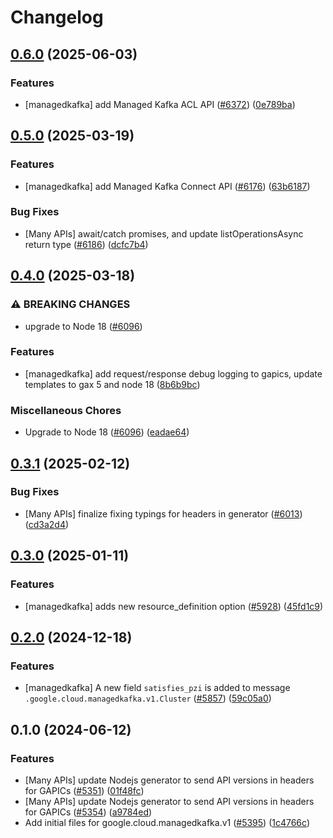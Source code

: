 # Changelog

## [0.6.0](https://github.com/googleapis/google-cloud-node/compare/managedkafka-v0.5.0...managedkafka-v0.6.0) (2025-06-03)


### Features

* [managedkafka] add Managed Kafka ACL API ([#6372](https://github.com/googleapis/google-cloud-node/issues/6372)) ([0e789ba](https://github.com/googleapis/google-cloud-node/commit/0e789bac8803a06904ec0870f3a8c35826c1f161))

## [0.5.0](https://github.com/googleapis/google-cloud-node/compare/managedkafka-v0.4.0...managedkafka-v0.5.0) (2025-03-19)


### Features

* [managedkafka] add Managed Kafka Connect API ([#6176](https://github.com/googleapis/google-cloud-node/issues/6176)) ([63b6187](https://github.com/googleapis/google-cloud-node/commit/63b6187b833648213cff66adc29bebb6e3beb1e5))


### Bug Fixes

* [Many APIs] await/catch promises, and update listOperationsAsync return type ([#6186](https://github.com/googleapis/google-cloud-node/issues/6186)) ([dcfc7b4](https://github.com/googleapis/google-cloud-node/commit/dcfc7b492a2ac3fb86b93ae1375bac1c5153d049))

## [0.4.0](https://github.com/googleapis/google-cloud-node/compare/managedkafka-v0.3.1...managedkafka-v0.4.0) (2025-03-18)


### ⚠ BREAKING CHANGES

* upgrade to Node 18 ([#6096](https://github.com/googleapis/google-cloud-node/issues/6096))

### Features

* [managedkafka] add request/response debug logging to gapics, update templates to gax 5 and node 18 ([8b6b9bc](https://github.com/googleapis/google-cloud-node/commit/8b6b9bcc04dbf1b5891a55e3bda0db28f6ecde93))


### Miscellaneous Chores

* Upgrade to Node 18 ([#6096](https://github.com/googleapis/google-cloud-node/issues/6096)) ([eadae64](https://github.com/googleapis/google-cloud-node/commit/eadae64d54e07aa2c65097ea52e65008d4e87436))

## [0.3.1](https://github.com/googleapis/google-cloud-node/compare/managedkafka-v0.3.0...managedkafka-v0.3.1) (2025-02-12)


### Bug Fixes

* [Many APIs] finalize fixing typings for headers in generator ([#6013](https://github.com/googleapis/google-cloud-node/issues/6013)) ([cd3a2d4](https://github.com/googleapis/google-cloud-node/commit/cd3a2d44fc7a9b3798346162ba19df1c748fba58))

## [0.3.0](https://github.com/googleapis/google-cloud-node/compare/managedkafka-v0.2.0...managedkafka-v0.3.0) (2025-01-11)


### Features

* [managedkafka] adds new resource_definition option ([#5928](https://github.com/googleapis/google-cloud-node/issues/5928)) ([45fd1c9](https://github.com/googleapis/google-cloud-node/commit/45fd1c9c4f638aed431d7da19e9ebc8d91528333))

## [0.2.0](https://github.com/googleapis/google-cloud-node/compare/managedkafka-v0.1.0...managedkafka-v0.2.0) (2024-12-18)


### Features

* [managedkafka] A new field `satisfies_pzi` is added to message `.google.cloud.managedkafka.v1.Cluster` ([#5857](https://github.com/googleapis/google-cloud-node/issues/5857)) ([59c05a0](https://github.com/googleapis/google-cloud-node/commit/59c05a038b42b0b01ec15131c3f5dee585757b83))

## 0.1.0 (2024-06-12)


### Features

* [Many APIs] update Nodejs generator to send API versions in headers for GAPICs ([#5351](https://github.com/googleapis/google-cloud-node/issues/5351)) ([01f48fc](https://github.com/googleapis/google-cloud-node/commit/01f48fce63ec4ddf801d59ee2b8c0db9f6fb8372))
* [Many APIs] update Nodejs generator to send API versions in headers for GAPICs ([#5354](https://github.com/googleapis/google-cloud-node/issues/5354)) ([a9784ed](https://github.com/googleapis/google-cloud-node/commit/a9784ed3db6ee96d171762308bbbcd57390b6866))
* Add initial files for google.cloud.managedkafka.v1 ([#5395](https://github.com/googleapis/google-cloud-node/issues/5395)) ([1c4766c](https://github.com/googleapis/google-cloud-node/commit/1c4766cff1e12857cca5632541ee18d854cd9f9a))
